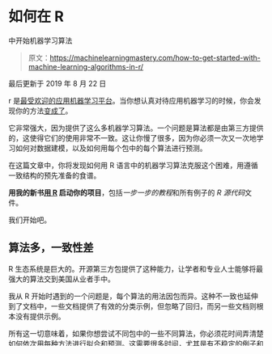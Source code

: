 # 如何在 R

中开始机器学习算法

> 原文：<https://machinelearningmastery.com/how-to-get-started-with-machine-learning-algorithms-in-r/>

最后更新于 2019 年 8 月 22 日

r 是[最受欢迎的应用机器学习平台](https://machinelearningmastery.com/best-programming-language-for-machine-learning/ "Best Programming Language for Machine Learning")。当你想认真对待应用机器学习的时候，你会发现你的方法[变成了](https://machinelearningmastery.com/what-is-r/ "What is R")。

它非常强大，因为提供了这么多机器学习算法。一个问题是算法都是由第三方提供的，这使得它们的使用非常不一致。这让你慢了很多，因为你必须一次又一次地学习如何对数据建模，以及如何用每个包中的每个算法进行预测。

在这篇文章中，你将发现如何用 R 语言中的机器学习算法克服这个困难，用遵循一致结构的预先准备的食谱。

**用我的新书[用 R](https://machinelearningmastery.com/machine-learning-with-r/) 启动你的项目**，包括*一步一步的教程*和所有例子的 *R 源代码*文件。

我们开始吧。

## 算法多，一致性差

R 生态系统是巨大的。开源第三方包提供了这种能力，让学者和专业人士能够将最强大的算法交到美国从业者手中。

我从 R 开始时遇到的一个问题是，每个算法的用法因包而异。这种不一致也延伸到了文档中，一些文档提供了有效的分类示例，但忽略了回归，而另一些文档则根本没有提供示例。

所有这一切意味着，如果你想尝试不同包中的一些不同算法，你必须花时间弄清楚如何依次用每种方法进行拟合和预测。这需要很多时间，尤其是有不稳定的例子和小插曲。

我将这些困难总结如下:

*   **不一致**:算法实现在模型适合数据的方式和模型用于生成预测的方式上有所不同。这意味着你必须研究每一个包和每一个算法实现，仅仅是为了把一个有效的例子放在一起，更不用说让它适应你的问题了。
*   **去中心化**:算法跨不同的包实现，可能很难定位哪个包提供了你需要的算法的实现，更不用说哪个包提供了最流行的实现。此外，一个包的文档可能分布在多个帮助文件、网站和简介中。这意味着你必须做大量的搜索来定位一个算法，更不用说编译一个算法列表供你选择。
*   **不完整**:算法文档几乎总是部分完整的。可能会也可能不会提供示例用法，如果提供了，可能会也可能不会在规范问题上演示。这意味着您没有明显的方法来快速理解如何使用实现。
*   **复杂度**:算法在实现和描述的复杂度上各不相同。当你从一个包裹跳到另一个包裹时，这会让你付出代价。你想专注于如何从算法及其参数中获得最大收益，而不是为了得到一个你好的世界而耗费精力去解析大量的 pdf。

## 构建算法食谱

如果你有一本算法食谱，你可以查找并在 R 中找到机器学习算法的例子，你可以复制粘贴并适应你的特定问题，你可以做得更多。

为此，食谱方法的工作，它将必须确认一些关键原则:

*   **独立**:每个代码示例都必须是独立的、完整的并且可以执行。
*   **只是代码**:每一个配方都必须专注于对机器学习理论阐述最少的代码(这方面有很棒的书，不要把这些顾虑混在一起)。
*   **简单性**:每个菜谱都必须以最常见的用例来呈现，这大概就是你在查找的时候想要做的事情。您想查阅官方文档只是为了查找参数，以便从算法中获得最大收益。
*   **便携**:所有食谱必须提供在一个单一的参考，可以搜索和打印，浏览和查找(一本食谱书)。
*   **一致**:所有代码示例都是一致呈现的，遵循相同的代码结构和风格约定(加载数据、拟合模型、进行预测)。

一本算法食谱会让你有能力运用 R 平台进行机器学习，解决复杂的问题。

*   你可以直接应用算法和特性。
*   你可以找到你需要的代码。
*   你一眼就能明白发生了什么。
*   你可以拥有食谱，用你想要的方式使用和组织它们。
*   你可以充分利用算法和特性。

## R 中的算法配方

我已经列出了这些食谱的例子。

我在 R 中提供了示例机器学习方法，按算法类型或相似性分组，如下所示:

*   [线性回归](https://machinelearningmastery.com/linear-regression-in-r/ "Linear Regression in R"):普通最小二乘回归、逐步回归、主成分回归、偏最小二乘回归。
*   [惩罚线性回归](https://machinelearningmastery.com/penalized-regression-in-r/ "Penalized Regression in R"):岭回归、最小绝对收缩和选择算子(LASSO)和弹性
*   [非线性回归](https://machinelearningmastery.com/non-linear-regression-in-r/ "Non-Linear Regression in R"):多元自适应回归 spins(MARS)、支持向量机(SVM)、k 近邻(kNN)和神经网络。
*   [非线性决策树回归](https://machinelearningmastery.com/non-linear-regression-in-r-with-decision-trees/ "Non-Linear Regression in R with Decision Trees"):分类回归树(CART)、条件决策树、模态树、规则系统、装袋 CART、随机森林、梯度增强机(GBM)和立体派。
*   [线性分类](https://machinelearningmastery.com/linear-classification-in-r/ "Linear Classification in R") : Logistic 回归、线性判别分析(LDA)和偏最小二乘判别分析。
*   [非线性分类](https://machinelearningmastery.com/non-linear-classification-in-r/ "Non-Linear Classification in R"):混合判别分析(MDA)、二次判别分析(QDA)、正则化判别分析(RDA)、神经网络、柔性判别分析(FDA)、支持向量机(SVM)、k 近邻(kNN)和朴素贝叶斯。
*   [非线性决策树分类](https://machinelearningmastery.com/non-linear-classification-in-r-with-decision-trees/ "Non-Linear Classification in R with Decision Trees"):分类回归树(CART)、C4.5、PART、套袋 CART、随机森林、梯度增强机(GBM)、增强 C5.0

我认为这些食谱真的符合这个任务的要求。

## 摘要

在这篇文章中，你发现了机器学习在 R 中的流行和力量，但这种力量的代价是驾驭它所需的时间。

您发现，解决 R 中这一限制的一种方法是设计一个完整的独立机器学习算法的食谱，您可以根据需要查找并应用于您的特定问题。

最后，您在 R 中看到了各种算法类型的机器学习算法配方示例。

如果你觉得这种方法有用，我很想听听。